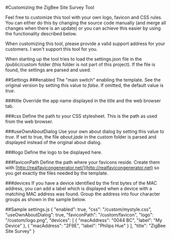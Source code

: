 #Customizing the ZigBee Site Survey Tool

Feel free to customize this tool with your own logo, favicon and CSS rules. You can either do this by changing the
source code manually (and merge all changes when there is an update) or you can achieve this easier by using the 
functionality described below.

When customizing this tool, please provide a valid support address for your customers. I won't support this tool
for you.

When starting up the tool tries to load the settings.json file in the /public/custom folder (this folder is not part
of this project). If the file is found, the settings are parsed and used.

##Settings
###enabled
The "main switch" enabling the template. See the original version by setting this value to _false_. If omitted, the
default value is _true_.

###title
Override the app name displayed in the title and the web browser tab.

###css
Define the path to your CSS stylesheet. This is the path as used from the web browser.

###useOwnAboutDialog
Use your own about dialog by setting this value to _true_. If set to true, the file _about.jade_ in the custom folder
is parsed and displayed instead of the original about dialog.

###logo
Define the logo to be displayed here.

###faviconPath
Define the path where your favicons reside. Create them with [http://realfavicongenerator.net/](http://realfavicongenerator.net) 
so you get exactly the files needed by the template.

###devices
If you have a device identified by the first bytes of the MAC address, you can add a label which is displayed when a
device with a matching MAC address was found. Group the address into four character groups as shown in the sample below.

##Sample settings.js
    {
      "enabled": true,
      "css": "/custom/mystyle.css",
      "useOwnAboutDialog": true,
      "faviconPath": "/custom/favicon",
      "logo": "/custom/logo.png",
      "devices": [
        {
          "macAddress": "0044 BC",
          "label": "My Device"
        },
        {
          "macAddress": "2F9E",
          "label": "Philips Hue"
        }
      ],
      "title": "ZigBee Site Survey"
    }

